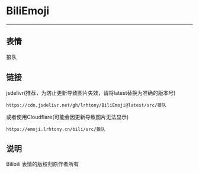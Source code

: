 # BiliEmoji
---
## 表情
狼队
## 链接
jsdelivr(推荐，为防止更新导致图片失效，请将latest替换为准确的版本号)
```
https://cdn.jsdelivr.net/gh/lrhtony/BiliEmoji@latest/src/狼队
```
或者使用Cloudflare(可能会因更新导致图片无法显示)
```
https://emoji.lrhtony.cn/bili/src/狼队
```
## 说明
Bilibili 表情的版权归原作者所有
